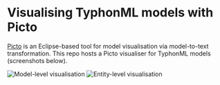 # Visualising TyphonML models with Picto

[Picto](https://www.eclipse.org/epsilon/doc/articles/picto/) is an Eclipse-based tool for model visualisation via model-to-text transformation. This repo hosts a Picto visualiser for TyphonML models (screenshots below).

![Model-level visualisation](https://i.imgur.com/CC4pG9k.png)
![Entity-level visualisation](https://i.imgur.com/XmOuVRz.png)
